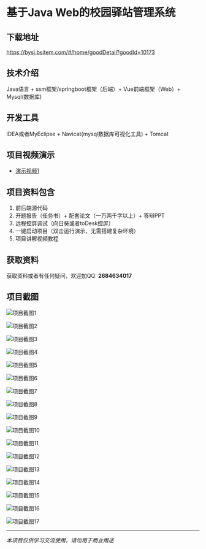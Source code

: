 # 基于Java Web的校园驿站管理系统

## 下载地址
https://bysj.bsitem.com/#/home/goodDetail?goodId=10173

## 技术介绍
Java语言 + ssm框架/springboot框架（后端）+ Vue前端框架（Web）+ Mysql(数据库)

## 开发工具
IDEA或者MyEclipse + Navicat(mysql数据库可视化工具) + Tomcat

## 项目视频演示
- [演示视频1](https://graduation-images.oss-cn-beijing.aliyuncs.com/videos/828%E5%A5%97ssm%E5%BD%95%E5%83%8F/10173_ssm016%E5%9F%BA%E4%BA%8EJava%20Web%E7%9A%84%E6%A0%A1%E5%9B%AD%E9%A9%BF%E7%AB%99%E7%AE%A1%E7%90%86%E7%B3%BB%E7%BB%9F%E5%BD%95%E5%83%8F.mp4)

## 项目资料包含
1. 前后端源代码
2. 开题报告（任务书）+ 配套论文（一万两千字以上）+ 答辩PPT
3. 远程控屏调试（向日葵或者toDesk控屏）
4. 一键启动项目（双击运行演示，无需搭建复杂环境）
5. 项目讲解视频教程

## 获取资料
获取资料或者有任何疑问，欢迎加QQ: **2684634017**

## 项目截图
![项目截图1](https://graduation-images.oss-cn-beijing.aliyuncs.com/图片/10173/毕设论坛项目主图.jpg)

![项目截图2](https://graduation-images.oss-cn-beijing.aliyuncs.com/图片/10173/1.png)

![项目截图3](https://graduation-images.oss-cn-beijing.aliyuncs.com/图片/10173/2.png)

![项目截图4](https://graduation-images.oss-cn-beijing.aliyuncs.com/图片/10173/3.png)

![项目截图5](https://graduation-images.oss-cn-beijing.aliyuncs.com/图片/10173/4.png)

![项目截图6](https://graduation-images.oss-cn-beijing.aliyuncs.com/图片/10173/5.png)

![项目截图7](https://graduation-images.oss-cn-beijing.aliyuncs.com/图片/10173/6.png)

![项目截图8](https://graduation-images.oss-cn-beijing.aliyuncs.com/图片/10173/7.png)

![项目截图9](https://graduation-images.oss-cn-beijing.aliyuncs.com/图片/10173/8.png)

![项目截图10](https://graduation-images.oss-cn-beijing.aliyuncs.com/图片/10173/9.png)

![项目截图11](https://graduation-images.oss-cn-beijing.aliyuncs.com/图片/10173/10.png)

![项目截图12](https://graduation-images.oss-cn-beijing.aliyuncs.com/图片/10173/11.png)

![项目截图13](https://graduation-images.oss-cn-beijing.aliyuncs.com/图片/10173/12.png)

![项目截图14](https://graduation-images.oss-cn-beijing.aliyuncs.com/图片/10173/13.png)

![项目截图15](https://graduation-images.oss-cn-beijing.aliyuncs.com/图片/10173/14.png)

![项目截图16](https://graduation-images.oss-cn-beijing.aliyuncs.com/图片/10173/15.png)

![项目截图17](https://graduation-images.oss-cn-beijing.aliyuncs.com/图片/10173/16.png)

---
*本项目仅供学习交流使用，请勿用于商业用途*
